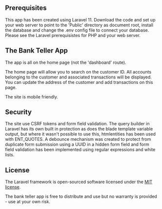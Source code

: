 ## Prerequisites

This app has been created using Laravel 11. Download the code and set up your web server to point to the 'Public' directory as document root, install the database and change the .env config file to connect your database. Please see the Laravel prerequisistes for PHP and your web server.

## The Bank Teller App

The app is all on the home page (not the 'dashboard' route).

The home page will allow you to search on the customer ID. All accounts belonging to the customer and associated transactions will be displayed. You can update the address of the customer and add transactions on this page.

The site is mobile friendly.

## Security

The site use CSRF tokens and form field validation. The query builder in Laravel has its own built in protection as does the blade template variable output, but where it wasn't possible to use this, htmlentities has been used with ENT_QUOTES. A debounce mechanism was created to protect from duplicate form submission using a UUID in a hidden form field and form field validation has been implemented using regular expressions and white lists.

## License

The Laravel framework is open-sourced software licensed under the [MIT license](https://opensource.org/licenses/MIT).

The bank teller app is free to distribute and use but no warranty is provided - use at your own risk.
